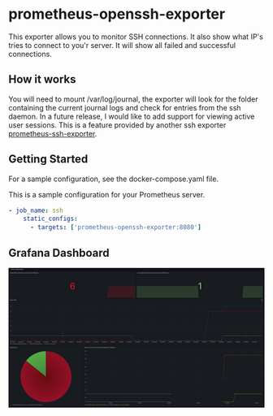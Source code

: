 # prometheus-openssh-exporter

This exporter allows you to monitor SSH connections.
It also show what IP's tries to connect to you'r server.
It will show all failed and successful connections.


## How it works

You will need to mount /var/log/journal, the exporter will look for the folder containing the current journal logs and check for entries from the ssh daemon.
In a future release, I would like to add support for viewing active user sessions.
This is a feature provided by another ssh exporter [prometheus-ssh-exporter](https://github.com/flor0/prometheus-ssh-exporter).

## Getting Started

For a sample configuration, see the docker-compose.yaml file.

This is a sample configuration for your Prometheus server.
```yaml
- job_name: ssh
    static_configs:
      - targets: ['prometheus-openssh-exporter:8080']
```


## Grafana Dashboard

![image](./docs/images/dashboard.png)
